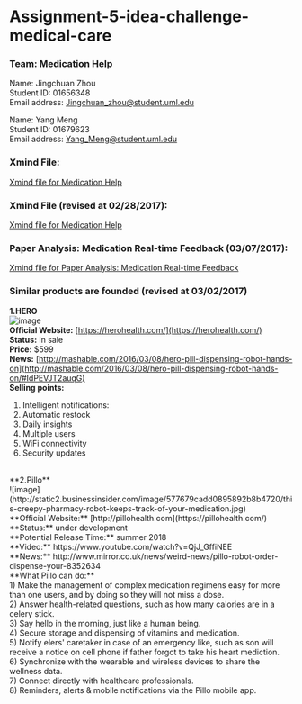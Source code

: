 # Assignment-5-idea-challenge-medical-care

### Team: Medication Help

Name: Jingchuan Zhou </br>
Student ID: 01656348 </br>
Email address: Jingchuan_zhou@student.uml.edu </br>

Name: Yang Meng </br>
Student ID: 01679623 </br>
Email address: Yang_Meng@student.uml.edu </br>

### Xmind File: 
[Xmind file for Medication Help](http://www.xmind.net/m/HWtT)<br />

### Xmind File (revised at 02/28/2017): 
[Xmind file for Medication Help](http://www.xmind.net/m/6R6n)<br />

### Paper Analysis: Medication Real-time Feedback (03/07/2017):
[Xmind file for Paper Analysis: Medication Real-time Feedback](http://www.xmind.net/m/rKNX)<br />

### Similar products are founded (revised at 03/02/2017)
**1.HERO**</br> ![image](https://herohealth.s3.amazonaws.com/media/images/marketing/home-meta-image-2.jpg)</br>
**Official Website:** [https://herohealth.com/](https://herohealth.com/)</br>
**Status:** in sale</br>
**Price:** $599 </br>
**News:** [http://mashable.com/2016/03/08/hero-pill-dispensing-robot-hands-on](http://mashable.com/2016/03/08/hero-pill-dispensing-robot-hands-on/#IdPEVJT2auqG)</br>
**Selling points:** </br>
 1) Intelligent notifications:</br>
 2) Automatic restock</br>
 3) Daily insights</br>
 4) Multiple users</br>
 5) WiFi connectivity</br>
 6) Security updates</br>
</br>
**2.Pillo**</br>
![image](http://static2.businessinsider.com/image/577679cadd0895892b8b4720/this-creepy-pharmacy-robot-keeps-track-of-your-medication.jpg)</br>
**Official Website:** [http://pillohealth.com](https://pillohealth.com/)</br>
**Status:** under development</br>
**Potential Release Time:** summer 2018</br>
**Video:** https://www.youtube.com/watch?v=QjJ_GffiNEE</br>
**News:** http://www.mirror.co.uk/news/weird-news/pillo-robot-order-dispense-your-8352634</br>
**What Pillo can do:**</br>
1) Make the management of complex medication regimens easy for more than one users, and by doing so they will not miss a dose.</br>
2) Answer health-related questions, such as how many calories are in a celery stick.</br>
3) Say hello in the morning, just like a human being.</br>
4) Secure storage and dispensing of vitamins and medication.</br>
5) Notify elers' caretaker in case of an emergency like, such as son will receive a notice on cell phone if father forgot to take his heart mediction.</br>
6) Synchronize with the wearable and wireless devices to share the wellness data.</br>
7) Connect directly with healthcare professionals.</br>
8) Reminders, alerts & mobile notifications via the Pillo mobile app.</br>

</br>
</br>
</br>
</br>
